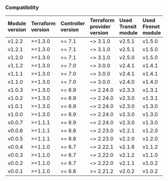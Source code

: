 ### Compatibility
Module version | Terraform version | Controller version | Terraform provider version | Used Transit module | Used Firenet module
:--- | :--- | :--- | :--- | :--- | :---
v1.2.2 | >=1.3.0 | >= 7.1 | ~> 3.1.0 | v2.5.1 | v1.5.0
v1.2.1 | >=1.3.0 | >= 7.1 | ~> 3.1.0 | v2.5.1 | v1.5.0
v1.2.0 | >=1.3.0 | >= 7.1 | ~> 3.1.0 | v2.5.0 | v1.5.0
v1.1.2 | >=1.3.0 | >= 7.0 | ~> 3.0.0 | v2.4.1 | v1.4.1
v1.1.1 | >=1.3.0 | >= 7.0 | ~> 3.0.0 | v2.4.1 | v1.4.1
v1.1.0 | >=1.3.0 | >= 7.0 | ~> 3.0.0 | v2.4.0 | v1.4.0
v1.0.3 | >=1.3.0 | >= 6.9 | ~> 2.24.0 | v2.3.3 | v1.3.1
v1.0.2 | >=1.3.0 | >= 6.9 | ~> 2.24.0 | v2.3.0 | v1.3.1
v1.0.1 | >=1.3.0 | >= 6.9 | ~> 2.24.0 | v2.3.0 | v1.3.0
v1.0.0 | >=1.3.0 | >= 6.9 | ~> 2.24.0 | v2.3.0 | v1.3.0
v0.0.7 | >=1.1.1 | >= 6.9 | ~> 2.24.0 | v2.3.0 | v1.3.0
v0.0.6 | >=1.1.1 | >= 6.8 | ~> 2.23.0 | v2.2.1 | v1.2.0
v0.0.5 | >=1.1.1 | >= 6.8 | ~> 2.23.0 | v2.2.0 | v1.2.0
v0.0.4 | >=1.1.0 | >= 6.7 | ~> 2.22.1 | v2.1.6 | v1.1.2
v0.0.3 | >=1.1.0 | >= 6.7 | ~> 2.22.0 | v2.1.2 | v1.1.0
v0.0.2 | >=1.1.0 | >= 6.7 | ~> 2.22.0 | v2.1.1 | v1.0.2
v0.0.1 | >=1.1.0 | >= 6.6 | >= 2.21.2 | v2.0.2 | v1.0.2